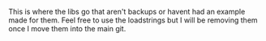 This is where the libs go that aren't backups or havent had an example made for them. Feel free to use the loadstrings but I will be removing them once I move them into the main git.
